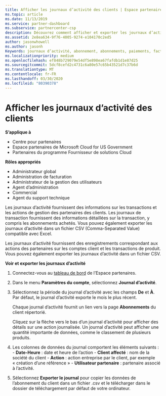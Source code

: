 ```yaml
---
title: Afficher les journaux d’activité des clients | Espace partenaires
ms.topic: article
ms.date: 11/13/2019
ms.service: partner-dashboard
ms.subservice: partnercenter-csp
description: Découvrez comment afficher et exporter les journaux d’activité pour obtenir des informations sur les transactions de compte client et d’autres activités de gestion des partenaires liées aux clients.
ms.assetid: 2e8ea634-9f76-4005-9274-e104170c2ed5
author: jasonwhowell
ms.author: jasonh
Keywords: journaux d’activité, abonnement, abonnements, paiements, facturation, transactions
ms.localizationpriority: medium
ms.openlocfilehash: ef848b729079e54df5e898ea67fafdb1d1e87d25
ms.sourcegitcommit: 5dcf8cefd2c4731c6a80e57c65b43521d7c37b6d
ms.translationtype: MT
ms.contentlocale: fr-FR
ms.lasthandoff: 03/30/2020
ms.locfileid: "80390378"
---
```

# <a name="view-customer-activity-logs"></a>Afficher les journaux d’activité des clients

**S’applique à**

- Centre pour partenaires
- Espace partenaires de Microsoft Cloud for US Government
- Partenaires du programme Fournisseur de solutions Cloud

**Rôles appropriés**

- Administrateur global
- Administration de facturation
- Administrateur de la gestion des utilisateurs
- Agent d’administration
- Commercial
- Agent du support technique

Les journaux d’activité fournissent des informations sur les transactions et les actions de gestion des partenaires des clients. Les journaux de transaction fournissent des informations détaillées sur la transaction, y compris les abonnements achetés. Vous pouvez également exporter les journaux d’activité dans un fichier CSV (Comma-Separated Value) compatible avec Excel.

Les journaux d’activité fournissent des enregistrements correspondant aux actions des partenaires sur les comptes client et les transactions de produit. Vous pouvez également exporter les journaux d’activité dans un fichier&nbsp;CSV.

**Voir et exporter les journaux d’activité**

1. Connectez-vous au [tableau de bord](https://partner.microsoft.com/dashboard) de l’Espace partenaires.

2. Dans le menu **Paramètres du compte**, sélectionnez **Journal d’activité**.
2.  Sélectionnez la période du journal d’activité avec les champs **De** et **À**. Par défaut, le journal d’activité exporte le mois le plus récent.

    Chaque journal d’activité fournit un lien vers la page **Abonnements** du client répertorié.

    Cliquez sur la flèche vers le bas d’un journal d’activité pour afficher des détails sur une action journalisée. Un journal d’activité peut afficher une quantité importante de données, comme le classement de plusieurs produits.

3.   Les colonnes de données du journal comportent les éléments suivants :
    -   **Date-Heure** : date et heure de l’action
    -   **Client affecté**&nbsp;: nom de la société du client
    -   **Action** : action entreprise par le client, par exemple « création d’une référence »
    -   **Utilisateur partenaire** : partenaire associé à l’activité.

4.  Sélectionnez **Exporter le journal** pour copier les données de l’abonnement du client dans un fichier .csv et le télécharger dans le dossier de téléchargement par défaut de votre ordinateur.
    
 

 



